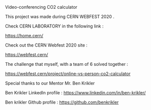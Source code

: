 Video-conferencing CO2 calculator

This project was made during CERN WEBFEST 2020 .

Check CERN LABORATORY in the following link :

https://home.cern/

Check out the CERN Webfest 2020 site : 

https://webfest.cern/

The challenge that myself, with a team of 6 solved together : 

https://webfest.cern/project/online-vs-person-co2-calculator

Special thanks to our Mentor Mr. Ben Krikler

Ben Krikler LinkedIn profile : https://www.linkedin.com/in/ben-krikler/

Ben krikler Github profile : https://github.com/benkrikler



